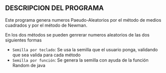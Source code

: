 ## DESCRIPCION DEL PROGRAMA


Este programa genera numeros Paeudo-Aleatorios por el método de medios cuadrados y por el método de Newman.

En los dos métodos se pueden genrerar numeros aleatorios de las dos siguientes formas

- `Semilla por teclado`: Se usa la semilla que el usuario ponga, validando que sea valida para cada método
- `Semilla por función`: Se genera la semilla con ayuda de la función Random de java
